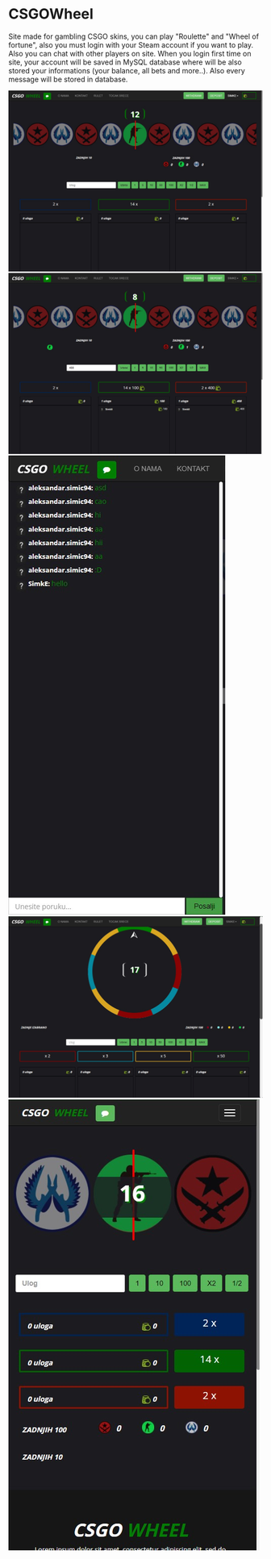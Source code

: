 # CSGOWheel

Site made for gambling CSGO skins, you can play "Roulette" and 
"Wheel of fortune", also you must login with your Steam account
if you want to play. Also you can chat with other players on site.
When you login first time on site, your account will be saved in 
MySQL database where will be also stored your informations (your balance,
all bets and more..). Also every message will be stored in database.

![](imgs/csgo1.jpg)
![](imgs/csgo2.jpg)
![](imgs/csgo3.jpg)
![](imgs/csgo4.jpg)
![](imgs/csgo5.jpg)
